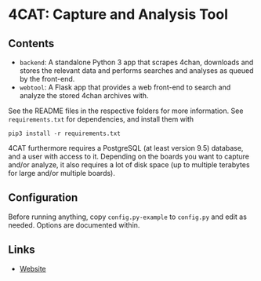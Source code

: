 # 4CAT: Capture and Analysis Tool

## Contents
- `backend`: A standalone Python 3 app that scrapes 4chan, downloads and 
  stores the relevant data and performs searches and analyses as queued by 
  the front-end.
- `webtool`: A Flask app that provides a web front-end to search and analyze
  the stored 4chan archives with.

See the README files in the respective folders for more information. See
`requirements.txt` for dependencies, and install them with

```
pip3 install -r requirements.txt
```

4CAT furthermore requires a PostgreSQL (at least version 9.5) database, and a 
user with access to it. Depending on the boards you want to capture and/or
analyze, it also requires a lot of disk space (up to multiple terabytes for
large and/or multiple boards).

## Configuration
Before running anything, copy `config.py-example` to `config.py` and edit as 
needed. Options are documented within.

## Links
- [Website](https://4cat.oilab.nl)
